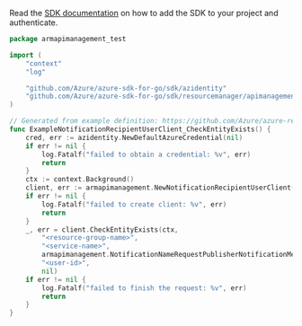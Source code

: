 Read the [SDK documentation](https://github.com/Azure/azure-sdk-for-go/blob/sdk%2Fresourcemanager%2Fapimanagement%2Farmapimanagement%2Fv0.5.0/sdk/resourcemanager/apimanagement/armapimanagement/README.md) on how to add the SDK to your project and authenticate.

```go
package armapimanagement_test

import (
	"context"
	"log"

	"github.com/Azure/azure-sdk-for-go/sdk/azidentity"
	"github.com/Azure/azure-sdk-for-go/sdk/resourcemanager/apimanagement/armapimanagement"
)

// Generated from example definition: https://github.com/Azure/azure-rest-api-specs/tree/main/specification/apimanagement/resource-manager/Microsoft.ApiManagement/stable/2021-08-01/examples/ApiManagementHeadNotificationRecipientUser.json
func ExampleNotificationRecipientUserClient_CheckEntityExists() {
	cred, err := azidentity.NewDefaultAzureCredential(nil)
	if err != nil {
		log.Fatalf("failed to obtain a credential: %v", err)
		return
	}
	ctx := context.Background()
	client, err := armapimanagement.NewNotificationRecipientUserClient("<subscription-id>", cred, nil)
	if err != nil {
		log.Fatalf("failed to create client: %v", err)
		return
	}
	_, err = client.CheckEntityExists(ctx,
		"<resource-group-name>",
		"<service-name>",
		armapimanagement.NotificationNameRequestPublisherNotificationMessage,
		"<user-id>",
		nil)
	if err != nil {
		log.Fatalf("failed to finish the request: %v", err)
		return
	}
}
```

